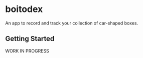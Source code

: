 # boitodex

An app to record and track your collection of car-shaped boxes.

## Getting Started

WORK IN PROGRESS
